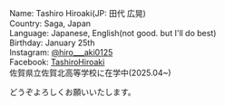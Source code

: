Name:        Tashiro Hiroaki(JP: 田代 広晃)  
Country:     Saga, Japan  
Language:    Japanese, English(not good. but I'll do best)  
Birthday:    January 25th  
Instagram:   [@hiro___aki0125](https://instagram.com/hiro___aki0125)  
Facebook:    [TashiroHiroaki](https://facebook.com/TashiroHiroaki)  
佐賀県立佐賀北高等学校に在学中(2025.04~)

どうぞよろしくお願いいたします。
